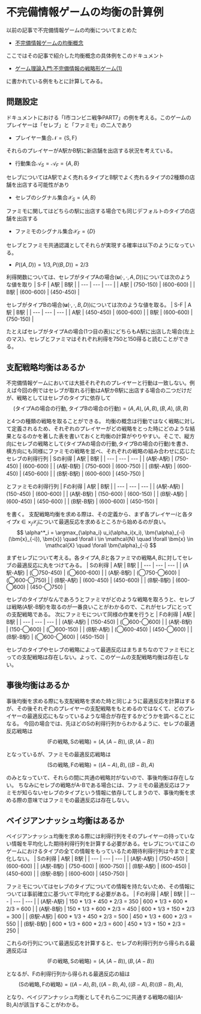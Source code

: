 # 不完備情報ゲームの均衡の計算例

以前の記事で不完備情報ゲームの均衡についてまとめた
- [不完備情報ゲームの均衡概念](../build/incomplete-information-game.html)

ここではその記事で紹介した均衡概念の具体例をこのドキュメント
- [ゲーム理論入門:不完備情報の戦略形ゲーム(1)](https://researchmap.jp/multidatabases/multidatabase_contents/download/274395/68c6167691d8e9085e5fca1b762f4014/5605?col_no=4&frame_id=535205)

に書かれている例をもとに計算してみる。

## 問題設定
ドキュメントにおける「I市コンビニ戦争PART7」の例を考える。このゲームのプレイヤーは「セレブ」と「ファミモ」の二人であり
- プレイヤー集合$\mathcal{N} = \{\textrm{S}, \textrm{F}\}$

それらのプレイヤーがA駅かB駅に新店舗を出店する状況を考えている。
- 行動集合$\mathcal{A}_{S} = \mathcal{A}_{F} = \{A, B\}$

セレブについてはA駅でよく売れるタイプとB駅でよく売れるタイプの2種類の店舗を出店する可能性があり
- セレブのシグナル集合$\mathcal{X}_{S}=\{A, B\}$

ファミモに関してはどちらの駅に出店する場合でも同じデフォルトのタイプの店舗を出店する
- ファミモのシグナル集合$\mathcal{X}_{F}=\{D\}$

セレブとファミモ共通認識としてそれらが実現する確率は以下のようになっている。
- $P((A,D))=1/3, P((B,D))=2/3$

利得関数については、セレブがタイプAの場合($\bm{u}(\cdot,\cdot,A,D)$)については次のような値を取り
| S-F | A駅 | B駅 |
| --- | --- | --- |
| A駅 | (750-150) | (600-600) |
| B駅 | (600-600) | (450-450) |

セレブがタイプBの場合($\bm{u}(\cdot,\cdot,B,D)$)については次のような値を取る。
| S-F | A駅 | B駅 |
| --- | --- | --- |
| A駅 | (450-450) | (600-600) |
| B駅 | (600-600) | (750-150) |

たとえばセレブがタイプAの場合(1つ目の表)にどちらもA駅に出店した場合(左上のマス)、セレブとファミマはそれぞれ利得を750と150得ると読むことができる。

## 支配戦略均衡はあるか
不完備情報ゲームにおいては大抵それぞれのプレイヤーと行動は一致しない。例えば今回の例ではセレブが取れる行動はA駅かB駅に出店する場合の二つだけだが、戦略としてはセレブのタイプに依存して
$$
(\textrm{タイプAの場合の行動},\textrm{タイプBの場合の行動})=(A,A), (A,B), (B,A), (B,B)
$$

と4つの種類の戦略を取ることができる。
均衡の概念は行動ではなく戦略に対して定義されるため、それぞれのプレイヤーがどの戦略をとった時にどのような結果となるのかを著した表を書いておくと均衡の計算がやりやすい。そこで、縦方向にセレブの戦略として(タイプAの場合の行動,タイプBの場合の行動)を書き、横方向にも同様にファミモの戦略を並べ、それぞれの戦略の組み合わせに応じたセレブの利得行列
| Sの利得 | A駅 | B駅 |
| --- | --- | --- |
| (A駅-A駅) | (750-450) | (600-600) |
| (A駅-B駅) | (750-600) | (600-750) |
| (B駅-A駅) | (600-450) | (450-600) |
| (B駅-B駅) | (600-600) | (450-750) |

とファミモの利得行列
| Fの利得 | A駅 | B駅 |
| --- | --- | --- |
| (A駅-A駅) | (150-450) | (600-600) |
| (A駅-B駅) | (150-600) | (600-150) |
| (B駅-A駅) | (600-450) | (450-600) |
| (B駅-B駅) | (600-600) | (450-150) |

を書く。
支配戦略均衡を求める際は、その定義から、まず各プレイヤー$i$と各タイプ$x \in \times_j \mathcal{X}_j$について最適反応を求めるところから始めるのが良い。
$$
\alpha^*_i = \argmax_{\alpha_i} u_i(\alpha_i(x_i), \bm{\alpha}_{-i}(\bm{x}_{-i}), \bm{x})
\quad \forall i \in \mathcal{N}
\quad \forall \bm{x} \in \mathcal{X}
\quad \forall \bm{\alpha}_{-i}
$$

まずセレブについて考える。各タイプ$A,B$と各ファミマの戦略$A,B$に対してセレブの最適反応に丸をつけてみる。
| Sの利得 | A駅 | B駅 |
| --- | --- | --- |
| (A駅-A駅) | (◯750-450) | (◯600-600) |
| (A駅-B駅) | (◯750-◯600) | (◯600-◯750) |
| (B駅-A駅) | (600-450) | (450-600) |
| (B駅-B駅) | (600-◯600) | (450-◯750) |

セレブのタイプがなんであろうとファミマがどのような戦略を取ろうと、セレブは戦略(A駅-B駅)を取るのが一番良いことがわかるので、これがセレブにとっての支配戦略である。
次にファミモについて同様の作業を行うと
| Fの利得 | A駅 | B駅 |
| --- | --- | --- |
| (A駅-A駅) | (150-450) | (◯600-◯600) |
| (A駅-B駅) | (150-◯600) | (◯600-150) |
| (B駅-A駅) | (◯600-450) | (450-◯600) |
| (B駅-B駅) | (◯600-◯600) | (450-150) |

セレブのタイプやセレブの戦略によって最適反応はまちまちなのでファミモにとっての支配戦略は存在しない。よって、このゲームの支配戦略均衡は存在しない。

## 事後均衡はあるか
事後均衡を求める際にも支配戦略を求めた時と同じように最適反応を計算はするが、その後それぞれのプレイヤーの支配戦略をもとめるのではなくて、どのプレイヤーの最適反応にもなっているような場合が存在するかどうかを調べることになる。
今回の場合では、先ほどのSの利得行列からわかるように、セレブの最適反応戦略は
$$
(\textrm{Fの戦略},\textrm{Sの戦略})=(A,(A-B)),(B,(A-B))
$$

となっているが、ファミモの最適反応戦略は
$$
(\textrm{Sの戦略},\textrm{Fの戦略})=((A-A),B),((B-B),A)
$$

のみとなっていて、それらの間に共通の戦略対がないので、事後均衡は存在しない。
ちなみにセレブの戦略がA-Bである場合には、ファミモの最適反応はファミモが知らないセレブのタイプという情報に依存してしまうので、事後均衡を求める際の意味ではファミモの最適反応は存在しない。

## ベイジアンナッシュ均衡はあるか
ベイジアンナッシュ均衡を求める際には利得行列をそのプレイヤーの持っていない情報を平均化した期待利得行列を計算する必要がある。セレブについてはこのゲームにおけるタイプの全ての情報をもっているため期待利得行列は今までと変化しない。
| Sの利得 | A駅 | B駅 |
| --- | --- | --- |
| (A駅-A駅) | (750-450) | (600-600) |
| (A駅-B駅) | (750-600) | (600-750) |
| (B駅-A駅) | (600-450) | (450-600) |
| (B駅-B駅) | (600-600) | (450-750) |

ファミモについてはセレブのタイプについての情報を持たないため、その情報については事前確立に基づいて平均化する必要がある。
| Fの利得 | A駅 | B駅 |
| --- | --- | --- |
| (A駅-A駅) | 150 * 1/3 + 450 * 2/3 = 350 | 600 * 1/3 + 600 * 2/3 = 600 |
| (A駅-B駅) | 150 * 1/3 + 600 * 2/3 = 450 | 600 * 1/3 + 150 * 2/3 = 300 |
| (B駅-A駅) | 600 * 1/3 + 450 * 2/3 = 500 | 450 * 1/3 + 600 * 2/3 = 550 |
| (B駅-B駅) | 600 * 1/3 + 600 * 2/3 = 600 | 450 * 1/3 + 150 * 2/3 = 250 |

これらの行列について最適反応を計算すると、セレブの利得行列から得られる最適反応は
$$
(\textrm{Fの戦略},\textrm{Sの戦略})=(A,(A-B)),(B,(A-B))
$$

となるが、Fの利得行列から得られる最適反応の組は
$$
(\textrm{Sの戦略},\textrm{Fの戦略})=((A-A),B),((A-B),A),((B-A),B)((B-B),A),
$$

となり、ベイジアンナッシュ均衡としてそれら二つに共通する戦略の組((A-B),A)が該当することがわかる。
